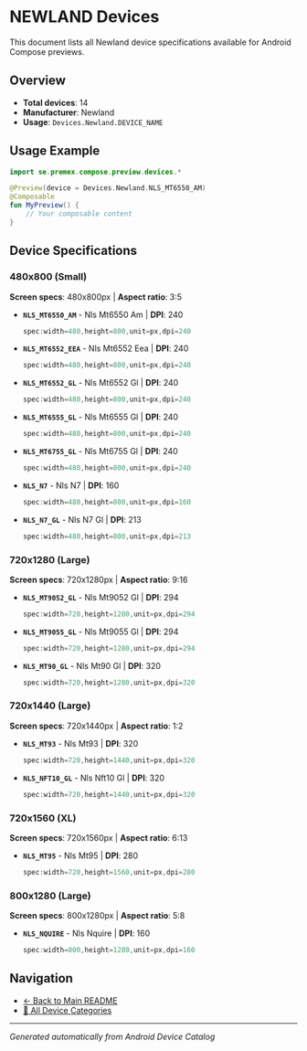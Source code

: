 # NEWLAND Devices

This document lists all Newland device specifications available for Android Compose previews.

## Overview

- **Total devices**: 14
- **Manufacturer**: Newland
- **Usage**: `Devices.Newland.DEVICE_NAME`

## Usage Example

```kotlin
import se.premex.compose.preview.devices.*

@Preview(device = Devices.Newland.NLS_MT6550_AM)
@Composable
fun MyPreview() {
    // Your composable content
}
```

## Device Specifications

### 480x800 (Small)

**Screen specs**: 480x800px | **Aspect ratio**: 3:5

- **`NLS_MT6550_AM`** - Nls Mt6550 Am | **DPI**: 240
  ```kotlin
  spec:width=480,height=800,unit=px,dpi=240
  ```

- **`NLS_MT6552_EEA`** - Nls Mt6552 Eea | **DPI**: 240
  ```kotlin
  spec:width=480,height=800,unit=px,dpi=240
  ```

- **`NLS_MT6552_GL`** - Nls Mt6552 Gl | **DPI**: 240
  ```kotlin
  spec:width=480,height=800,unit=px,dpi=240
  ```

- **`NLS_MT6555_GL`** - Nls Mt6555 Gl | **DPI**: 240
  ```kotlin
  spec:width=480,height=800,unit=px,dpi=240
  ```

- **`NLS_MT6755_GL`** - Nls Mt6755 Gl | **DPI**: 240
  ```kotlin
  spec:width=480,height=800,unit=px,dpi=240
  ```

- **`NLS_N7`** - Nls N7 | **DPI**: 160
  ```kotlin
  spec:width=480,height=800,unit=px,dpi=160
  ```

- **`NLS_N7_GL`** - Nls N7 Gl | **DPI**: 213
  ```kotlin
  spec:width=480,height=800,unit=px,dpi=213
  ```

### 720x1280 (Large)

**Screen specs**: 720x1280px | **Aspect ratio**: 9:16

- **`NLS_MT9052_GL`** - Nls Mt9052 Gl | **DPI**: 294
  ```kotlin
  spec:width=720,height=1280,unit=px,dpi=294
  ```

- **`NLS_MT9055_GL`** - Nls Mt9055 Gl | **DPI**: 294
  ```kotlin
  spec:width=720,height=1280,unit=px,dpi=294
  ```

- **`NLS_MT90_GL`** - Nls Mt90 Gl | **DPI**: 320
  ```kotlin
  spec:width=720,height=1280,unit=px,dpi=320
  ```

### 720x1440 (Large)

**Screen specs**: 720x1440px | **Aspect ratio**: 1:2

- **`NLS_MT93`** - Nls Mt93 | **DPI**: 320
  ```kotlin
  spec:width=720,height=1440,unit=px,dpi=320
  ```

- **`NLS_NFT10_GL`** - Nls Nft10 Gl | **DPI**: 320
  ```kotlin
  spec:width=720,height=1440,unit=px,dpi=320
  ```

### 720x1560 (XL)

**Screen specs**: 720x1560px | **Aspect ratio**: 6:13

- **`NLS_MT95`** - Nls Mt95 | **DPI**: 280
  ```kotlin
  spec:width=720,height=1560,unit=px,dpi=280
  ```

### 800x1280 (Large)

**Screen specs**: 800x1280px | **Aspect ratio**: 5:8

- **`NLS_NQUIRE`** - Nls Nquire | **DPI**: 160
  ```kotlin
  spec:width=800,height=1280,unit=px,dpi=160
  ```

## Navigation

- [← Back to Main README](../../README.md)
- [📱 All Device Categories](../README.md)

---
*Generated automatically from Android Device Catalog*
